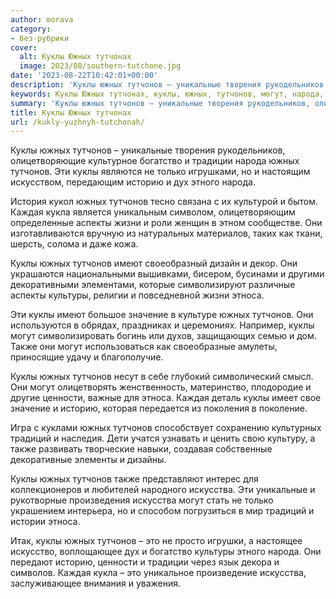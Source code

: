 ```yaml
---
author: morava
category:
- без-рубрики
cover:
  alt: Куклы Южных тутчонах
  image: 2023/08/southern-tutchone.jpg
date: '2023-08-22T10:42:01+00:00'
description: 'Куклы южных тутчонов – уникальные творения рукодельников, олицетворяющие культурное богатство и традиции народа южных тутчонов. Эти куклы являются не...'
keywords: Куклы Южных тутчонах, куклы, южных, тутчонов, могут, народа, историю, каждая, этноса, также, искусства, уникальные, богатство, традиции, только, дух
summary: 'Куклы южных тутчонов – уникальные творения рукодельников, олицетворяющие культурное богатство и традиции народа южных тутчонов. Эти куклы являются не...'
title: Куклы Южных тутчонах
url: /kukly-yuzhnyh-tutchonah/
---
```


Куклы южных тутчонов – уникальные творения рукодельников, олицетворяющие культурное богатство и традиции народа южных тутчонов. Эти куклы являются не только игрушками, но и настоящим искусством, передающим историю и дух этного народа.

История кукол южных тутчонов тесно связана с их культурой и бытом. Каждая кукла является уникальным символом, олицетворяющим определенные аспекты жизни и роли женщин в этном сообществе. Они изготавливаются вручную из натуральных материалов, таких как ткани, шерсть, солома и даже кожа.

Куклы южных тутчонов имеют своеобразный дизайн и декор. Они украшаются национальными вышивками, бисером, бусинами и другими декоративными элементами, которые символизируют различные аспекты культуры, религии и повседневной жизни этноса.

Эти куклы имеют большое значение в культуре южных тутчонов. Они используются в обрядах, праздниках и церемониях. Например, куклы могут символизировать богинь или духов, защищающих семью и дом. Также они могут использоваться как своеобразные амулеты, приносящие удачу и благополучие.

Куклы южных тутчонов несут в себе глубокий символический смысл. Они могут олицетворять женственность, материнство, плодородие и другие ценности, важные для этноса. Каждая деталь куклы имеет свое значение и историю, которая передается из поколения в поколение.

Игра с куклами южных тутчонов способствует сохранению культурных традиций и наследия. Дети учатся узнавать и ценить свою культуру, а также развивать творческие навыки, создавая собственные декоративные элементы и дизайны.

Куклы южных тутчонов также представляют интерес для коллекционеров и любителей народного искусства. Эти уникальные и рукотворные произведения искусства могут стать не только украшением интерьера, но и способом погрузиться в мир традиций и истории этноса.

Итак, куклы южных тутчонов – это не просто игрушки, а настоящее искусство, воплощающее дух и богатство культуры этного народа. Они передают историю, ценности и традиции через язык декора и символов. Каждая кукла – это уникальное произведение искусства, заслуживающее внимания и уважения.